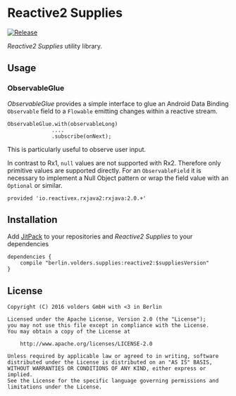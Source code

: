 Reactive2 Supplies
==================
[![Release][1]][2]

*Reactive2 Supplies* utility library.


Usage
-----

### ObservableGlue

*ObservableGlue* provides a simple interface to glue an Android Data Binding
`Observable` field to a `Flowable` emitting changes within a reactive stream.

    ObservableGlue.with(observableLong)
                  ....
                  .subscribe(onNext);

This is particularly useful to observe user input.

In contrast to Rx1, `null` values are not supported with Rx2. Therefore
only primitive values are supported directly. For an `ObservableField` it is
necessary to implement a Null Object pattern or wrap the field value with an
`Optional` or similar.

    provided 'io.reactivex.rxjava2:rxjava:2.0.+'


Installation
------------

Add [JitPack][2] to your repositories and *Reactive2 Supplies* to your
dependencies

    dependencies {
        compile "berlin.volders.supplies:reactive2:$suppliesVersion"
    }


License
-------

    Copyright (C) 2016 volders GmbH with <3 in Berlin

    Licensed under the Apache License, Version 2.0 (the "License");
    you may not use this file except in compliance with the License.
    You may obtain a copy of the License at

        http://www.apache.org/licenses/LICENSE-2.0

    Unless required by applicable law or agreed to in writing, software
    distributed under the License is distributed on an "AS IS" BASIS,
    WITHOUT WARRANTIES OR CONDITIONS OF ANY KIND, either express or implied.
    See the License for the specific language governing permissions and
    limitations under the License.


  [1]: https://jitpack.io/v/berlin.volders.supplies/reactive2.svg
  [2]: https://jitpack.io/#berlin.volders.supplies/reactive2
